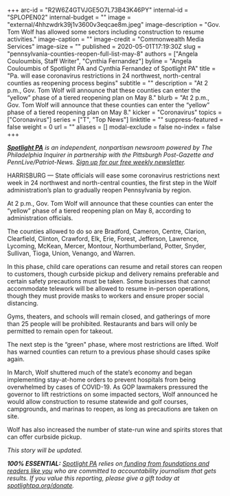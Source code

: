 +++
arc-id = "R2W6Z4GTVJGE5O7L73B43K46PY"
internal-id = "SPLOPEN02"
internal-budget = ""
image = "external/4hhzwdrk39j1v3600v3eqcae8m.jpeg"
image-description = "Gov. Tom Wolf has allowed some sectors including construction to resume activities."
image-caption = ""
image-credit = "Commonwealth Media Services"
image-size = ""
published = 2020-05-01T17:19:30Z
slug = "pennsylvania-counties-reopen-full-list-may-8"
authors = ["Angela Couloumbis, Staff Writer", "Cynthia Fernandez"]
byline = "Angela Couloumbis of Spotlight PA and Cynthia Fernandez of Spotlight PA"
title = "Pa. will ease coronavirus restrictions in 24 northwest, north-central counties as reopening process begins"
subtitle = ""
description = "At 2 p.m., Gov. Tom Wolf will announce that these counties can enter the “yellow” phase of a tiered reopening plan on May 8."
blurb = "At 2 p.m., Gov. Tom Wolf will announce that these counties can enter the “yellow” phase of a tiered reopening plan on May 8."
kicker = "Coronavirus"
topics = ["Coronavirus"]
series = ["T", "Top News"]
linktitle = ""
suppress-featured = false
weight = 0
url = ""
aliases = []
modal-exclude = false
no-index = false
+++

<a href="https://www.spotlightpa.org/"><i><b>Spotlight PA</b></i></a><i> is an independent, nonpartisan newsroom powered by The Philadelphia Inquirer in partnership with the Pittsburgh Post-Gazette and PennLive/Patriot-News. </i><a href="https://www.spotlightpa.org/newsletters"><i>Sign up for our free weekly newsletter</i></a><i>.</i>

HARRISBURG — State officials will ease some coronavirus restrictions next week in 24 northwest and north-central counties, the first step in the Wolf administration’s plan to gradually reopen Pennsylvania by region.

At 2 p.m., Gov. Tom Wolf will announce that these counties can enter the “yellow” phase of a tiered reopening plan on May 8, according to administration officials.

The counties allowed to do so are Bradford, Cameron, Centre, Clarion, Clearfield, Clinton, Crawford, Elk, Erie, Forest, Jefferson, Lawrence, Lycoming, McKean, Mercer, Montour, Northumberland, Potter, Snyder, Sullivan, Tioga, Union, Venango, and Warren.

In this phase, child care operations can resume and retail stores can reopen to customers, though curbside pickup and delivery remains preferable and certain safety precautions must be taken. Some businesses that cannot accommodate telework will be allowed to resume in-person operations, though they must provide masks to workers and ensure proper social distancing.

Gyms, theaters, and schools will remain closed, and gatherings of more than 25 people will be prohibited. Restaurants and bars will only be permitted to remain open for takeout.

<script src="https://www.spotlightpa.org/embed.js" async></script><div data-spl-embed-version="1" data-spl-src="https://www.spotlightpa.org/embeds/donate/"></div>


The next step is the “green" phase, where most restrictions are lifted. Wolf has warned counties can return to a previous phase should cases spike again.

In March, Wolf shuttered much of the state’s economy and began implementing stay-at-home orders to prevent hospitals from being overwhelmed by cases of COVID-19. As GOP lawmakers pressured the governor to lift restrictions on some impacted sectors, Wolf announced he would allow construction to resume statewide and golf courses, campgrounds, and marinas to reopen, as long as precautions are taken on site.

Wolf has also increased the number of state-run wine and spirits stores that can offer curbside pickup.





<i>This story will be updated. </i>

<i><b>100% ESSENTIAL:</b></i> <a href="https://www.spotlightpa.org/"><i>Spotlight PA</i></a><i> relies on</i><a href="https://www.spotlightpa.org/support"><i> funding from foundations and readers like you</i></a><i> who are committed to accountability journalism that gets results. If you value this reporting, please give a gift today at </i><a href="https://www.spotlightpa.org/donate"><i>spotlightpa.org/donate</i></a><i>.</i>

<script src="https://www.spotlightpa.org/embed.js" async></script><div data-spl-embed-version="1" data-spl-src="https://www.spotlightpa.org/embeds/tips/?tip_text=Do%20you%20have%20a%20tip%20about%20%3Cb%3Ehow%20Pa.'s%20government%20is%20responding%20to%20the%20coronavirus%3C%2Fb%3E%3F%20Tell%20us."></div>

